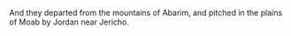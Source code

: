 And they departed from the mountains of Abarim, and pitched in the plains of Moab by Jordan near Jericho.
